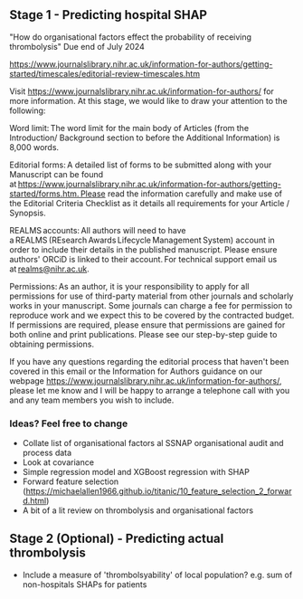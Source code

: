 # 

## Stage 1 - Predicting hospital SHAP

"How do organisational factors effect the probability of receiving thrombolysis"   Due end of July 2024


https://www.journalslibrary.nihr.ac.uk/information-for-authors/getting-started/timescales/editorial-review-timescales.htm



Visit https://www.journalslibrary.nihr.ac.uk/information-for-authors/ for more information. At this stage, we would like to draw your attention to the following: 

 

Word limit: The word limit for the main body of Articles (from the Introduction/ Background section to before the Additional Information) is 8,000 words. 

Editorial forms: A detailed list of forms to be submitted along with your Manuscript can be found at https://www.journalslibrary.nihr.ac.uk/information-for-authors/getting-started/forms.htm. Please read the information carefully and make use of the Editorial Criteria Checklist as it details all requirements for your Article / Synopsis.  

REALMS accounts: All authors will need to have a REALMS (REsearch Awards Lifecycle Management System) account in order to include their details in the published manuscript. Please ensure authors' ORCiD is linked to their account. For technical support email us at realms@nihr.ac.uk. 

Permissions: As an author, it is your responsibility to apply for all permissions for use of third-party material from other journals and scholarly works in your manuscript. Some journals can charge a fee for permission to reproduce work and we expect this to be covered by the contracted budget. If permissions are required, please ensure that permissions are gained for both online and print publications. Please see our step-by-step guide to obtaining permissions.  

 

If you have any questions regarding the editorial process that haven't been covered in this email or the Information for Authors guidance on our webpage https://www.journalslibrary.nihr.ac.uk/information-for-authors/, please let me know and I will be happy to arrange a telephone call with you and any team members you wish to include. 



### Ideas? Feel free to change

* Collate list of organisational factors al SSNAP organisational audit and process data
* Look at covariance
* Simple regression model and XGBoost regression with SHAP
* Forward feature selection (https://michaelallen1966.github.io/titanic/10_feature_selection_2_forward.html)
* A bit of a lit review on thrombolysis and organisational factors



## Stage 2 (Optional) - Predicting actual thrombolysis

* Include a measure of 'thrombolsyability' of local population? e.g. sum of non-hospitals SHAPs for patients
